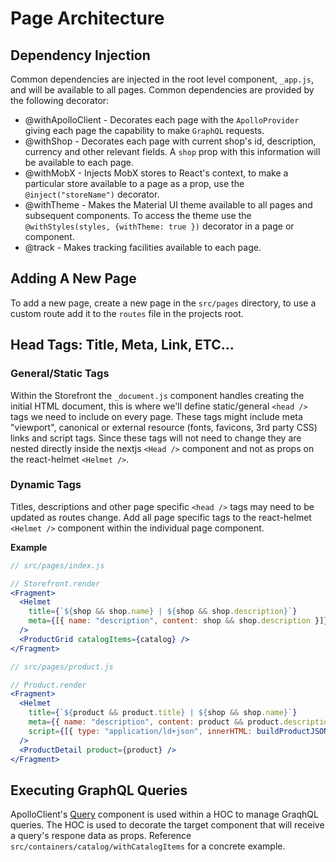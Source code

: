 # Page Architecture

## Dependency Injection
Common dependencies are injected in the root level component, `_app.js`, and will be available to all pages. Common dependencies are provided by the following decorator: 
* @withApolloClient - Decorates each page with the `ApolloProvider` giving each page the capability to make `GraphQL` requests. 
* @withShop - Decorates each page with current shop's id, description, currency and other relevant fields. A `shop` prop with this information will be available to each page.
* @withMobX - Injects MobX stores to React's context, to make a particular store available to a page as a prop, use the `@inject("storeName")` decorator.
* @withTheme - Makes the Material UI theme available to all pages and subsequent components. To access the theme use the `@withStyles(styles, {withTheme: true })` decorator in a page or component.
* @track - Makes tracking facilities available to each page. 

## Adding A New Page
To add a new page, create a new page in the `src/pages` directory, to use a custom route add it to the `routes` file in the projects root.

## Head Tags: Title, Meta, Link, ETC...
### General/Static Tags
Within the Storefront the `_document.js` component handles creating the initial HTML document, this is where we'll define static/general `<head />` tags we need to include on every page. These tags might include meta "viewport", canonical or external resource (fonts, favicons, 3rd party CSS) links and script tags. Since these tags will not need to change they are nested directly inside the nextjs `<Head />` component and not as props on  the react-helmet `<Helmet />`.

### Dynamic Tags
Titles, descriptions and other page specific `<head />` tags may need to be updated as routes change. Add all page specific tags to the react-helmet `<Helmet />` component within the individual page component.

**Example**

```jsx
// src/pages/index.js

// Storefront.render
<Fragment>
  <Helmet
    title={`${shop && shop.name} | ${shop && shop.description}`}
    meta={[{ name: "description", content: shop && shop.description }]}
  />
  <ProductGrid catalogItems={catalog} />
</Fragment>

// src/pages/product.js

// Product.render
<Fragment>
  <Helmet
    title={`${product && product.title} | ${shop && shop.name}`}
    meta={{ name: "description", content: product && product.description }}
    script={[{ type: "application/ld+json", innerHTML: buildProductJSONLd(product) }]}
  />
  <ProductDetail product={product} />
</Fragment>
```

## Executing GraphQL Queries
ApolloClient's [Query](https://www.apollographql.com/docs/react/essentials/queries.html#basic) component is used within a HOC to manage GraqhQL queries. The HOC is used to decorate the target component that will receive a query's respone data as props. Reference `src/containers/catalog/withCatalogItems` for a concrete example.
